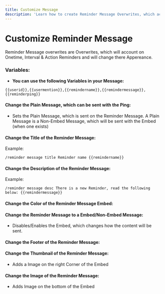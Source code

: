 ```yaml
---
title: Customize Message
description: 'Learn how to create Reminder Message Overwrites, which accounts on Ontime, Interval & Action Reminders'
---
```

# Customize Reminder Message
Reminder Message overwrites are Overwrites, which will account on Onetime, Interval & Action Reminders and will change there Appereance.

### Variables:
- **You can use the following Variables in your Message:**
```
{{userid}},{{usermention}},{{remindername}},{{remindermessage}}, {{reminderping}}
```
#### Change the Plain Message, which can be sent with the Ping:
- Sets the Plain Message, which is sent on the Reminder Message. A Plain Message is a Non-Embed Message, which will be sent with the Embed (when one exists)
<command message = "%rmessage plain <message>" slash = "/reminder message plain [message]" description="Sets the Plain Message, which is sent on the Reminder" permissions="MANAGE_SERVER"/>

#### Change the Title of the Reminder Message:
<command message = "%rmessage title <message>" slash = "/reminder message title [message]" description="Sets the Title of the Embed, which is sent on the Reminder Message" permissions="MANAGE_SERVER"/>

Example:
```
/reminder message title Reminder name {{remindername}} 
```

#### Change the Description of the Reminder Message:
<command message = "%rmessage desc <message>" slash = "/reminder message desc [message]" description="Sets the Description of the Embed, which is sent on the Reminder Message" permissions="MANAGE_SERVER"/>

Example:
```
/reminder message desc There is a new Reminder, read the following below: {{remindermessage}}
```

#### Change the Color of the Reminder Message Embed:
<command message = "%rmessage color <hexcolor>" slash = "/reminder message color [hexcolor]" description="Sets the Color of the Embed, which is sent on the Reminder Embed Message" permissions="MANAGE_SERVER"/>

#### Change the Reminder Message to a Embed/Non-Embed Message:
- Disables/Enables the Embed, which changes how the content will be sent.
<command message = "%rmessage emebed enable/disable" slash = "/reminder message embed [status]" description="Disables or Enables Embed Mode on the Remind Message" permissions="MANAGE_SERVER"/>

#### Change the Footer of the Reminder Message:
<command message = "%rmessage footer <message>" slash = "/reminder message footer [message]" description="Sets the Footer of the Embed, which is sent on the Reminder Message" permissions="MANAGE_SERVER" premium='true'/>

#### Change the Thumbnail of the Reminder Message:
- Adds a Image on the right Corner of the Embed
<command message = "%rmessage thumb <image-link>" slash = "/reminder message thumbnail [image-link]" description="Sets the Thumbnail of the Embed, which is sent on the Reminder Message" permissions="MANAGE_SERVER" premium='true'/>

#### Change the Image of the Reminder Message:
- Adds Image on the bottom of the Embed
<command message = "%rmessage image <image-link>" slash = "/reminder message image [image-link]" description="Sets the Image of the Embed, which is sent on the Reminder Message" permissions="MANAGE_SERVER" premium='true'/>